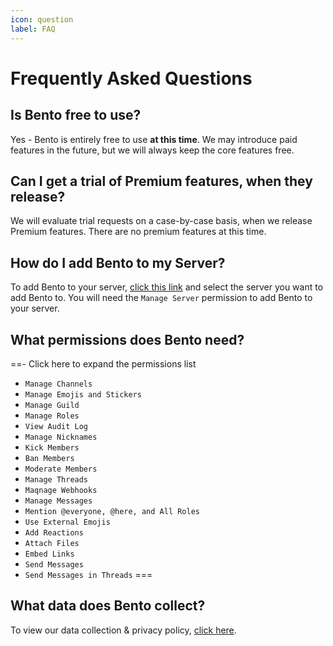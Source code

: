 ```yaml
---
icon: question
label: FAQ
---
```


# Frequently Asked Questions

## Is Bento free to use?

Yes - Bento is entirely free to use **at this time**. We may introduce paid features in the future, but we will always keep the core features free.

## Can I get a trial of Premium features, when they release?

We will evaluate trial requests on a case-by-case basis, when we release Premium features. There are no premium features at this time.

## How do I add Bento to my Server?

To add Bento to your server, [click this link](https://bento-bot.com/invite?ref=docs) and select the server you want to add Bento to. You will need the `Manage Server` permission to add Bento to your server.

## What permissions does Bento need?

==- Click here to expand the permissions list
- `Manage Channels`
- `Manage Emojis and Stickers`
- `Manage Guild`
- `Manage Roles`
- `View Audit Log`
- `Manage Nicknames`
- `Kick Members`
- `Ban Members`
- `Moderate Members`
- `Manage Threads`
- `Maqnage Webhooks`
- `Manage Messages`
- `Mention @everyone, @here, and All Roles`
- `Use External Emojis`
- `Add Reactions`
- `Attach Files`
- `Embed Links`
- `Send Messages`
- `Send Messages in Threads`
===

## What data does Bento collect?

To view our data collection & privacy policy, [click here](https://bento-bot.com/privacy-policy).